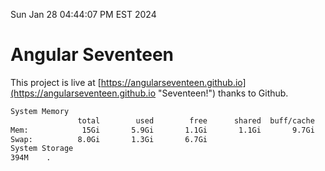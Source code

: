 Sun Jan 28 04:44:07 PM EST 2024

# Angular Seventeen


This project is live at [https://angularseventeen.github.io](https://angularseventeen.github.io "Seventeen!") thanks to Github.

```bash
System Memory
               total        used        free      shared  buff/cache   available
Mem:            15Gi       5.9Gi       1.1Gi       1.1Gi       9.7Gi       9.4Gi
Swap:          8.0Gi       1.3Gi       6.7Gi
System Storage
394M	.
